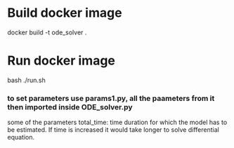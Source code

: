 
# Build docker image
docker build -t ode_solver .

# Run docker image
bash ./run.sh 

### to set parameters use params1.py, all the paameters from it then imported inside ODE_solver.py
some of the parameters
total_time: time duration for which the model has to be estimated. If time is increased it would take longer to solve differential equation. 
